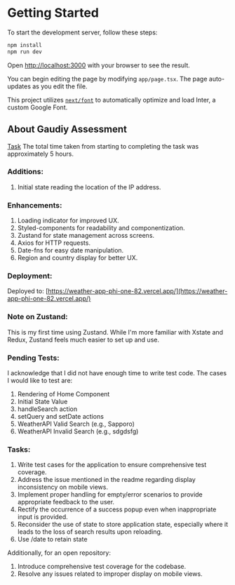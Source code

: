 # Getting Started

To start the development server, follow these steps:

```bash
npm install
npm run dev
```

Open [http://localhost:3000](http://localhost:3000) with your browser to see the result.

You can begin editing the page by modifying `app/page.tsx`. The page auto-updates as you edit the file.

This project utilizes [`next/font`](https://nextjs.org/docs/basic-features/font-optimization) to automatically optimize and load Inter, a custom Google Font.

## About Gaudiy Assessment
[Task](https://gaudiy3.notion.site/2023Autumn-2d02a26891064c8f864e0edc6ead1bbf)
The total time taken from starting to completing the task was approximately 5 hours.

### Additions:
1. Initial state reading the location of the IP address.

### Enhancements:
1. Loading indicator for improved UX.
2. Styled-components for readability and componentization.
3. Zustand for state management across screens.
4. Axios for HTTP requests.
5. Date-fns for easy date manipulation.
6. Region and country display for better UX.

### Deployment:
Deployed to: [https://weather-app-phi-one-82.vercel.app/](https://weather-app-phi-one-82.vercel.app/)

### Note on Zustand:
This is my first time using Zustand. While I'm more familiar with Xstate and Redux, Zustand feels much easier to set up and use.

### Pending Tests:
I acknowledge that I did not have enough time to write test code. The cases I would like to test are:
1. Rendering of Home Component
2. Initial State Value
3. handleSearch action
4. setQuery and setDate actions
5. WeatherAPI Valid Search (e.g., Sapporo)
6. WeatherAPI Invalid Search (e.g., sdgdsfg)

### Tasks:
1. Write test cases for the application to ensure comprehensive test coverage.
2. Address the issue mentioned in the readme regarding display inconsistency on mobile views.
3. Implement proper handling for empty/error scenarios to provide appropriate feedback to the user.
4. Rectify the occurrence of a success popup even when inappropriate input is provided.
5. Reconsider the use of state to store application state, especially where it leads to the loss of search results upon reloading.
6. Use /date to retain state

Additionally, for an open repository:
1. Introduce comprehensive test coverage for the codebase.
2. Resolve any issues related to improper display on mobile views.
